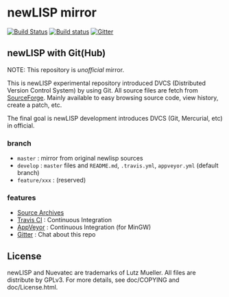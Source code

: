 newLISP mirror
==============

[![Build Status](https://travis-ci.org/kosh04/newlisp.svg?branch=develop)](https://travis-ci.org/kosh04/newlisp)
[![Build status](https://ci.appveyor.com/api/projects/status/qg6ijtx867q5fxnl/branch/develop?svg=true)](https://ci.appveyor.com/project/kosh04/newlisp/branch/develop)
[![Gitter](https://badges.gitter.im/Join%20Chat.svg)](https://gitter.im/kosh04/newlisp)

## newLISP with Git(Hub)

NOTE: This repository is *unofficial* mirror.

This is newLISP experimental repository introduced DVCS (Distributed Version Control System) by using Git.
All source files are fetch from [SourceForge](http://sourceforge.net/projects/newlisp/files/).
Mainly available to easy browsing source code, view history, create a patch, etc.

The final goal is newLISP development introduces DVCS (Git, Mercurial, etc) in official.

### branch

- `master`  : mirror from original newlisp sources
- `develop` : `master` files and `README.md`, `.travis.yml`, `appveyor.yml` (default branch)
- `feature/xxx` : (reserved)

### features

- [Source Archives](https://github.com/kosh04/newlisp/releases)
- [Travis CI](https://travis-ci.org/kosh04/newlisp) : Continuous Integration
- [AppVeyor](https://ci.appveyor.com/project/kosh04/newlisp/branch/develop) : Continuous Integration (for MinGW)
- [Gitter](https://gitter.im/kosh04/newlisp) : Chat about this repo

## License

newLISP and Nuevatec are trademarks of Lutz Mueller.
All files are distribute by GPLv3. For more details,
see doc/COPYING and doc/License.html.
